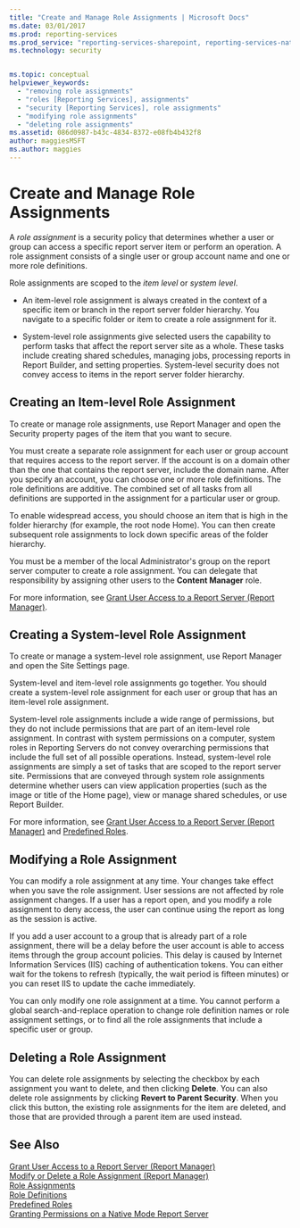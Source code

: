 ```yaml
---
title: "Create and Manage Role Assignments | Microsoft Docs"
ms.date: 03/01/2017
ms.prod: reporting-services
ms.prod_service: "reporting-services-sharepoint, reporting-services-native"
ms.technology: security


ms.topic: conceptual
helpviewer_keywords: 
  - "removing role assignments"
  - "roles [Reporting Services], assignments"
  - "security [Reporting Services], role assignments"
  - "modifying role assignments"
  - "deleting role assignments"
ms.assetid: 086d0987-b43c-4834-8372-e08fb4b432f8
author: maggiesMSFT
ms.author: maggies
---
```

# Create and Manage Role Assignments
  A *role assignment* is a security policy that determines whether a user or group can access a specific report server item or perform an operation. A role assignment consists of a single user or group account name and one or more role definitions.  
  
 Role assignments are scoped to the *item level* or *system level*.  
  
-   An item-level role assignment is always created in the context of a specific item or branch in the report server folder hierarchy. You navigate to a specific folder or item to create a role assignment for it.  
  
-   System-level role assignments give selected users the capability to perform tasks that affect the report server site as a whole. These tasks include creating shared schedules, managing jobs, processing reports in Report Builder, and setting properties. System-level security does not convey access to items in the report server folder hierarchy.  
  
## Creating an Item-level Role Assignment  
 To create or manage role assignments, use Report Manager and open the Security property pages of the item that you want to secure.  
  
 You must create a separate role assignment for each user or group account that requires access to the report server. If the account is on a domain other than the one that contains the report server, include the domain name. After you specify an account, you can choose one or more role definitions. The role definitions are additive. The combined set of all tasks from all definitions are supported in the assignment for a particular user or group.  
  
 To enable widespread access, you should choose an item that is high in the folder hierarchy (for example, the root node Home). You can then create subsequent role assignments to lock down specific areas of the folder hierarchy.  
  
 You must be a member of the local Administrator's group on the report server computer to create a role assignment. You can delegate that responsibility by assigning other users to the **Content Manager** role.  
  
 For more information, see [Grant User Access to a Report Server &#40;Report Manager&#41;](../../reporting-services/security/grant-user-access-to-a-report-server-report-manager.md).  
  
## Creating a System-level Role Assignment  
 To create or manage a system-level role assignment, use Report Manager and open the Site Settings page.  
  
 System-level and item-level role assignments go together. You should create a system-level role assignment for each user or group that has an item-level role assignment.  
  
 System-level role assignments include a wide range of permissions, but they do not include permissions that are part of an item-level role assignment. In contrast with system permissions on a computer, system roles in Reporting Servers do not convey overarching permissions that include the full set of all possible operations. Instead, system-level role assignments are simply a set of tasks that are scoped to the report server site. Permissions that are conveyed through system role assignments determine whether users can view application properties (such as the image or title of the Home page), view or manage shared schedules, or use Report Builder.  
  
 For more information, see [Grant User Access to a Report Server &#40;Report Manager&#41;](../../reporting-services/security/grant-user-access-to-a-report-server-report-manager.md) and [Predefined Roles](../../reporting-services/security/role-definitions-predefined-roles.md).  
  
## Modifying a Role Assignment  
 You can modify a role assignment at any time. Your changes take effect when you save the role assignment. User sessions are not affected by role assignment changes. If a user has a report open, and you modify a role assignment to deny access, the user can continue using the report as long as the session is active.  
  
 If you add a user account to a group that is already part of a role assignment, there will be a delay before the user account is able to access items through the group account policies. This delay is caused by Internet Information Services (IIS) caching of authentication tokens. You can either wait for the tokens to refresh (typically, the wait period is fifteen minutes) or you can reset IIS to update the cache immediately.  
  
 You can only modify one role assignment at a time. You cannot perform a global search-and-replace operation to change role definition names or role assignment settings, or to find all the role assignments that include a specific user or group.  
  
## Deleting a Role Assignment  
 You can delete role assignments by selecting the checkbox by each assignment you want to delete, and then clicking **Delete**. You can also delete role assignments by clicking **Revert to Parent Security**. When you click this button, the existing role assignments for the item are deleted, and those that are provided through a parent item are used instead.  
  
## See Also  
 [Grant User Access to a Report Server &#40;Report Manager&#41;](../../reporting-services/security/grant-user-access-to-a-report-server-report-manager.md)   
 [Modify or Delete a Role Assignment &#40;Report Manager&#41;](../../reporting-services/security/role-assignments-modify-or-delete.md)   
 [Role Assignments](../../reporting-services/security/role-assignments.md)   
 [Role Definitions](../../reporting-services/security/role-definitions.md)   
 [Predefined Roles](../../reporting-services/security/role-definitions-predefined-roles.md)   
 [Granting Permissions on a Native Mode Report Server](../../reporting-services/security/granting-permissions-on-a-native-mode-report-server.md)  
  
  
